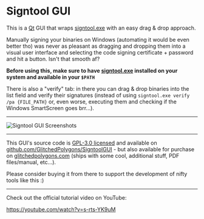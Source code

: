 # Signtool GUI

This is a [Qt](https://www.qt.io) GUI that wraps [signtool.exe](https://docs.microsoft.com/en-us/dotnet/framework/tools/signtool-exe) with an easy drag &amp; drop approach.

Manually signing your binaries on Windows (automating it would be even better tho) was never as pleasant as dragging and dropping them into a visual user interface and selecting the code signing certificate + password and hit a button. Isn't that smooth af?

**Before using this, make sure to have [signtool.exe](https://docs.microsoft.com/en-us/dotnet/framework/tools/signtool-exe) installed on your system and available in your `$PATH`**

There is also a "verify" tab: in there you can drag &amp; drop binaries into the list field and verify their signatures (instead of using `signtool.exe verify /pa {FILE_PATH}` or, even worse, executing them and checking if the Windows SmartScreen goes brr...).

---

![Signtool GUI Screenshots](https://api-files.glitchedpolygons.com/api/v1/files/2porakb5izmfdtx3)

---

This GUI's source code is [GPL-3.0 licensed](https://github.com/GlitchedPolygons/SigntoolGUI/blob/main/LICENSE) and available on [github.com/GlitchedPolygons/SigntoolGUI](https://github.com/GlitchedPolygons/SigntoolGUI) - but also available for purchase on [glitchedpolygons.com](https://glitchedpolygons.com) (ships with some cool, additional stuff, PDF files/manual, etc...). 

Please consider buying it from there to support the development of nifty tools like this :)

---

Check out the official tutorial video on YouTube:

https://youtube.com/watch?v=s-rts-YK9uM
